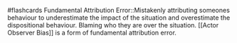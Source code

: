 #flashcards 
Fundamental Attribution Error::Mistakenly attributing someones behaviour to underestimate the impact of the situation and overestimate the dispositional behaviour. Blaming who they are over the situation. [[Actor Observer Bias]] is a form of fundamental attribution error. 